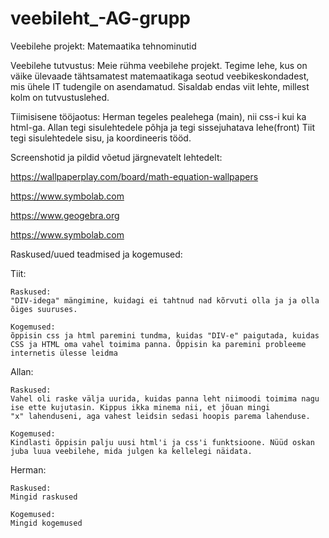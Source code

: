 # veebileht_-AG-grupp
Veebilehe projekt: Matemaatika tehnominutid

Veebilehe tutvustus:
Meie rühma veebilehe projekt. Tegime lehe, kus on väike ülevaade tähtsamatest matemaatikaga seotud veebikeskondadest, mis ühele IT tudengile on asendamatud.
Sisaldab endas viit lehte, millest kolm on tutvustuslehed.

Tiimisisene tööjaotus:
Herman tegeles  pealehega (main), nii css-i kui ka html-ga.
Allan tegi sisulehtedele põhja ja tegi sissejuhatava lehe(front)
Tiit tegi sisulehtedele sisu,  ja koordineeris tööd.

Screenshotid ja pildid võetud järgnevatelt lehtedelt:

https://wallpaperplay.com/board/math-equation-wallpapers

https://www.symbolab.com

https://www.geogebra.org

https://www.symbolab.com

Raskused/uued teadmised ja kogemused:

Tiit:

    Raskused:
	"DIV-idega" mängimine, kuidagi ei tahtnud nad kõrvuti olla ja ja olla õiges suuruses.
	
    Kogemused:
	õppisin css ja html paremini tundma, kuidas "DIV-e" paigutada, kuidas CSS ja HTML oma vahel toimima panna. Õppisin ka paremini probleeme internetis ülesse leidma
	
Allan:

    Raskused:
	Vahel oli raske välja uurida, kuidas panna leht niimoodi toimima nagu ise ette kujutasin. Kippus ikka minema nii, et jõuan mingi 
	"x" lahenduseni, aga vahest leidsin sedasi hoopis parema lahenduse.
	
    Kogemused:
	Kindlasti õppisin palju uusi html'i ja css'i funktsioone. Nüüd oskan juba luua veebilehe, mida julgen ka kellelegi näidata.
	
Herman:

    Raskused:
	Mingid raskused
	
    Kogemused:
	Mingid kogemused
